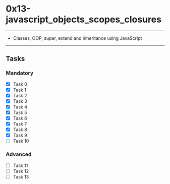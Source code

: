 # 0x13-javascript_objects_scopes_closures

---

* Classes, OOP, super, extend and inheritance using JavaScript

---

## Tasks

### Mandatory

* [x] Task 0
* [x] Task 1
* [x] Task 2
* [x] Task 3
* [x] Task 4
* [x] Task 5
* [x] Task 6
* [x] Task 7
* [x] Task 8
* [x] Task 9
* [ ] Task 10

### Advanced

* [ ] Task 11
* [ ] Task 12
* [ ] Task 13
